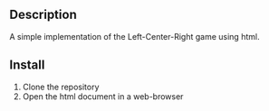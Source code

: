 Description
----------
A simple implementation of the Left-Center-Right game using html.

Install
---------
1. Clone the repository
2. Open the html document in a web-browser
